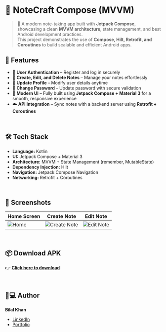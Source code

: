 # 📒 NoteCraft Compose (MVVM)
> 📝 A modern note-taking app built with **Jetpack Compose**, showcasing a clean **MVVM architecture**, state management, and best Android development practices.  
> This project demonstrates the use of **Compose, Hilt, Retrofit, and Coroutines** to build scalable and efficient Android apps.

## 🚀 Features
- 🔐 **User Authentication** – Register and log in securely  
- 📝 **Create, Edit, and Delete Notes** – Manage your notes effortlessly  
- 🔄 **Update Profile** – Modify user details anytime  
- 🔑 **Change Password** – Update password with secure validation  
- 🎨 **Modern UI** – Fully built using **Jetpack Compose + Material 3** for a smooth, responsive experience  
- ☁️ **API Integration** – Sync notes with a backend server using **Retrofit + Coroutines**  

<br>

## 🛠 Tech Stack
- **Language:** Kotlin  
- **UI:** Jetpack Compose + Material 3  
- **Architecture:** MVVM + State Management (remember, MutableState)  
- **Dependency Injection:** Hilt  
- **Navigation:** Jetpack Compose Navigation  
- **Networking:** Retrofit + Coroutines  

<br>

## 📱 Screenshots
| Home Screen | Create Note | Edit Note |
|-------------|-------------|-----------|
| ![Home](add-image-url-here) | ![Create Note](add-image-url-here) | ![Edit Note](add-image-url-here) |

<br>

## 📦 Download APK
👉 [**Click here to download**](add-your-apk-link-here)

<br>

## 🧑💻 Author
**Bilal Khan**  
- [LinkedIn](add-link-here)  
- [Portfolio](add-link-here)
